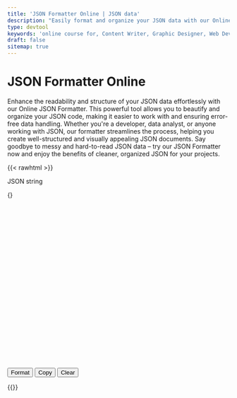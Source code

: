 ```yaml
---
title: 'JSON Formatter Online | JSON data'
description: "Easily format and organize your JSON data with our Online JSON Formatter. Improve readability and structure for error-free data handling. Try it now!"
type: devtool
keywords: 'online course for, Content Writer, Graphic Designer, Web Developer, Software Engineer, Frontend Developer graphic designer, UI designer, digital marketing'
draft: false
sitemap: true
---
```


# JSON Formatter Online

Enhance the readability and structure of your JSON data effortlessly with our Online JSON Formatter. This powerful tool allows you to beautify and organize your JSON code, making it easier to work with and ensuring error-free data handling. Whether you're a developer, data analyst, or anyone working with JSON, our formatter streamlines the process, helping you create well-structured and visually appealing JSON documents. Say goodbye to messy and hard-to-read JSON data – try our JSON Formatter now and enjoy the benefits of cleaner, organized JSON for your projects.



{{< rawhtml >}}
<form>


<label for="editor">JSON string</label>
<div id="editor" style="width:100%;height:400px;">{}</div>



<input class="btn button button--primary button--small button--dange" type="button" id="format" value="Format">
<input class="btn button button--primary button--small button--dange" type="button" id="copy" value="Copy">
<input class="btn button button--primary button--small button--danger" type="button" id="clear" value="Clear">


</form>
<div id="screen"></div>
<script>
    setTimeout(() => {
	$( function() {
        $( "#format" ).click(
            function() {
                try {
                    var myObject = JSON.parse( getValue() );
					var res = JSON.stringify( myObject, null, 4 );
					setValue( res );
                } catch( error ) {
                    alert( "Invalid JSON Format" );
                }
            }
        );
        $( "#clear").click(
                function() {
					setValue( "{}" );
                }
        );
	});
}, "5000");
</script>
{{</ rawhtml >}}